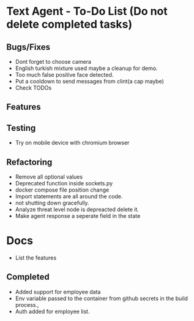 # Text Agent - To-Do List (Do not delete completed tasks)

## Bugs/Fixes

- Dont forget to choose camera
- English turkish mixture used maybe a cleanup for demo.
- Too much false positive face detected.
- Put a cooldown to send messages from clint(a cap maybe)
- Check TODOs

## Features

## Testing

- Try on mobile device with chromium browser

## Refactoring

- Remove all optional values
- Deprecated function inside sockets.py
- docker compose file position change
- Import statements are all around the code.
- not shutting down gracefully.
- Analyze threat level node is depreacted delete it.
- Make agent response a seperate field in the state

# Docs

- List the features

## Completed

- Added support for employee data
- Env variable passed to the container from github secrets in the build process.,
- Auth added for employee list.
